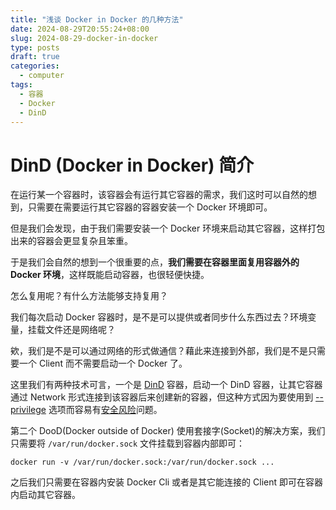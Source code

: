 ```yaml
---
title: "浅谈 Docker in Docker 的几种方法"
date: 2024-08-29T20:55:24+08:00
slug: 2024-08-29-docker-in-docker
type: posts
draft: true
categories:
  - computer
tags:
  - 容器
  - Docker
  - DinD
---
```


# DinD (Docker in Docker) 简介

在运行某一个容器时，该容器会有运行其它容器的需求，我们这时可以自然的想到，只需要在需要运行其它容器的容器安装一个 Docker 环境即可。

但是我们会发现，由于我们需要安装一个 Docker 环境来启动其它容器，这样打包出来的容器会更显复杂且笨重。

于是我们会自然的想到一个很重要的点，**我们需要在容器里面复用容器外的 Docker 环境**，这样既能启动容器，也很轻便快捷。

怎么复用呢？有什么方法能够支持复用？

我们每次启动 Docker 容器时，是不是可以提供或者同步什么东西过去？环境变量，挂载文件还是网络呢？

欸，我们是不是可以通过网络的形式做通信？藉此来连接到外部，我们是不是只需要一个 Client 而不需要启动一个 Docker 了。

这里我们有两种技术可言，一个是 [DinD](https://hub.docker.com/_/docker/) 容器，启动一个 DinD 容器，让其它容器通过 Network 形式连接到该容器后来创建新的容器，但这种方式因为要使用到 [--privilege](https://docs.docker.com/engine/containers/run/#runtime-privilege-and-linux-capabilities) 选项而容易有[安全风险](https://jpetazzo.github.io/2015/09/03/do-not-use-docker-in-docker-for-ci/)问题。

第二个 DooD(Docker outside of Docker) 使用套接字(Socket)的解决方案，我们只需要将 `/var/run/docker.sock` 文件挂载到容器内部即可：

`docker run -v /var/run/docker.sock:/var/run/docker.sock ...`

之后我们只需要在容器内安装 Docker Cli 或者是其它能连接的 Client 即可在容器内启动其它容器。

